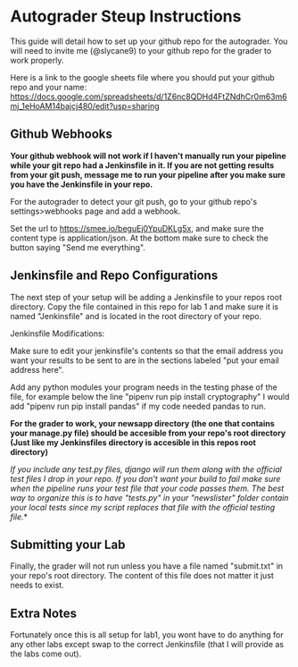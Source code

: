 # Autograder Steup Instructions
This guide will detail how to set up your github repo for the autograder.  You will need to invite me (@slycane9) to your github repo for the grader to work properly.

Here is a link to the google sheets file where you should put your github repo and your name:
https://docs.google.com/spreadsheets/d/1Z6nc8QDHd4FtZNdhCr0m63m6mj_1eHoAM14bajcj480/edit?usp=sharing

## Github Webhooks
**Your github webhook will not work if I haven't manually run your pipeline while your git repo had a Jenkinsfile in it.  If you are not getting results from your git push, message me to run your pipeline after you make sure you have the Jenkinsfile in your repo.**

For the autograder to detect your git push, go to your github repo's settings>webhooks page and add a webhook.

Set the url to https://smee.io/beguEj0YpuDKLg5x, and make sure the content type is application/json.  At the bottom make sure to check the button saying "Send me everything".

## Jenkinsfile and Repo Configurations
The next step of your setup will be adding a Jenkinsfile to your repos root directory.  Copy the file contained in this repo for lab 1 and make sure it is named "Jenkinsfile" and is located in the root directory of your repo.

Jenkinsfile Modifications:

Make sure to edit your jenkinsfile's contents so that the email address you want your results to be sent to are in the sections labeled "put your email address here".

Add any python modules your program needs in the testing phase of the file, for example below the line "pipenv run pip install cryptography" I would add "pipenv run pip install pandas" if my code needed pandas to run.

**For the grader to work, your newsapp directory (the one that contains your manage.py file) should be accesible from your repo's root directory (Just like my Jenkinsfiles directory is accesible in this repos root directory)**

**If you include any test*.py files, django will run them along with the official test files I drop in your repo.  If you don't want your build to fail make sure when the pipeline runs your test file that your code passes them.  The best way to organize this is to have "tests.py" in your "newslister" folder contain your local tests since my script replaces that file with the official testing file.**

## Submitting your Lab
Finally, the grader will not run unless you have a file named "submit.txt" in your repo's root directory.  The content of this file does not matter it just needs to exist.

## Extra Notes

Fortunately once this is all setup for lab1, you wont have to do anything for any other labs except swap to the correct Jenkinsfile (that I will provide as the labs come out).
